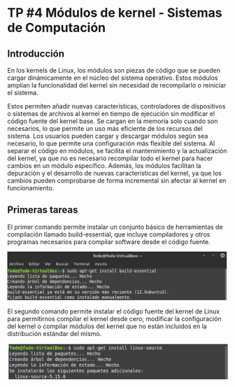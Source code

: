 # TP #4 Módulos de kernel - Sistemas de Computación

## Introducción

En los kernels de Linux, los módulos son piezas de código que se pueden cargar dinámicamente en el núcleo del sistema operativo. Estos módulos amplían la funcionalidad del kernel sin necesidad de recompilarlo o reiniciar el sistema.

Estos permiten añadir nuevas características, controladores de dispositivos o sistemas de archivos al kernel en tiempo de ejecución sin modificar el código fuente del kernel base. Se cargan en la memoria solo cuando son necesarios, lo que permite un uso más eficiente de los recursos del sistema. Los usuarios pueden cargar y descargar módulos según sea necesario, lo que permite una configuración más flexible del sistema. Al separar el código en módulos, se facilita el mantenimiento y la actualización del kernel, ya que no es necesario recompilar todo el kernel para hacer cambios en un módulo específico. Además, los módulos facilitan la depuración y el desarrollo de nuevas características del kernel, ya que los cambios pueden comprobarse de forma incremental sin afectar al kernel en funcionamiento.

## Primeras tareas

El primer comando permite instalar un conjunto básico de herramientas de compilación llamado build-essential, que incluye compiladores y otros programas necesarios para compilar software desde el código fuente.

![alt text](img/pp1.png)

El segundo comando permite instalar el código fuente del kernel de Linux para permitirnos compilar el kernel desde cero, modificar la configuración del kernel o compilar módulos del kernel que no están incluidos en la distribución estándar del mismo. 

![alt text](img/pp2.png)


